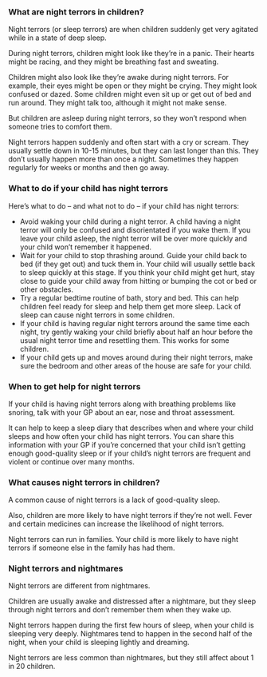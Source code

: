 ### What are night terrors in children? ###
Night terrors (or sleep terrors) are when children suddenly get very agitated while in a state of deep sleep.

During night terrors, children might look like they’re in a panic. Their hearts might be racing, and they might be breathing fast and sweating.

Children might also look like they’re awake during night terrors. For example, their eyes might be open or they might be crying. They might look confused or dazed. Some children might even sit up or get out of bed and run around. They might talk too, although it might not make sense.

But children are asleep during night terrors, so they won’t respond when someone tries to comfort them.

Night terrors happen suddenly and often start with a cry or scream. They usually settle down in 10-15 minutes, but they can last longer than this. They don’t usually happen more than once a night. Sometimes they happen regularly for weeks or months and then go away.


### What to do if your child has night terrors ###
Here’s what to do – and what not to do – if your child has night terrors:

- Avoid waking your child during a night terror. A child having a night terror will only be confused and disorientated if you wake them. If you leave your child asleep, the night terror will be over more quickly and your child won’t remember it happened.
- Wait for your child to stop thrashing around. Guide your child back to bed (if they get out) and tuck them in. Your child will usually settle back to sleep quickly at this stage. If you think your child might get hurt, stay close to guide your child away from hitting or bumping the cot or bed or other obstacles.
- Try a regular bedtime routine of bath, story and bed. This can help children feel ready for sleep and help them get more sleep. Lack of sleep can cause night terrors in some children.
- If your child is having regular night terrors around the same time each night, try gently waking your child briefly about half an hour before the usual night terror time and resettling them. This works for some children.
- If your child gets up and moves around during their night terrors, make sure the bedroom and other areas of the house are safe for your child.

### When to get help for night terrors ###
If your child is having night terrors along with breathing problems like snoring, talk with your GP about an ear, nose and throat assessment.

It can help to keep a sleep diary that describes when and where your child sleeps and how often your child has night terrors. You can share this information with your GP if you’re concerned that your child isn’t getting enough good-quality sleep or if your child’s night terrors are frequent and violent or continue over many months.

### What causes night terrors in children? ###
A common cause of night terrors is a lack of good-quality sleep.

Also, children are more likely to have night terrors if they’re not well. Fever and certain medicines can increase the likelihood of night terrors.

Night terrors can run in families. Your child is more likely to have night terrors if someone else in the family has had them.

### Night terrors and nightmares ###
Night terrors are different from nightmares.

Children are usually awake and distressed after a nightmare, but they sleep through night terrors and don’t remember them when they wake up.

Night terrors happen during the first few hours of sleep, when your child is sleeping very deeply. Nightmares tend to happen in the second half of the night, when your child is sleeping lightly and dreaming.

Night terrors are less common than nightmares, but they still affect about 1 in 20 children.